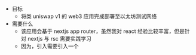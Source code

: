 - 目标
	- 将类 uniswap v1 的 web3 应用完成部署至以太坊测试网络
- 需要什么
	- 该应用会基于 nextjs app router，虽然我对 react 经验比较丰富，但是针对 nextjs 与 rsc 需要实践学习
	- 因为，引入需要引入一个